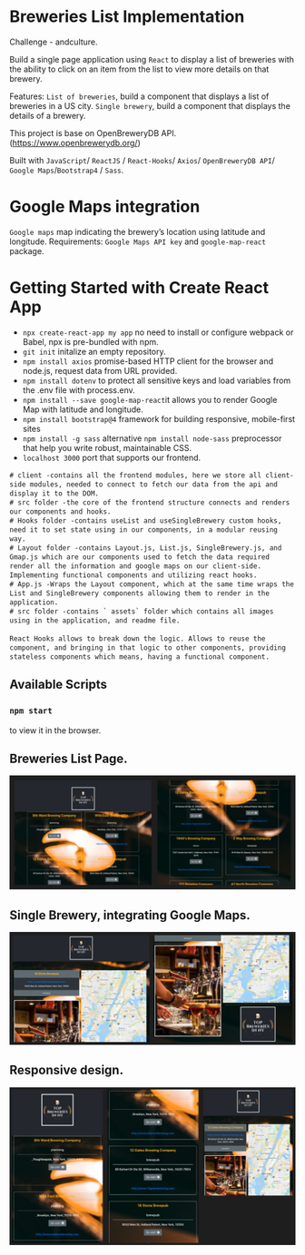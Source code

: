 # Breweries List Implementation

Challenge - andculture.

Build a single page application using `React` to display a list of breweries with the ability to click on an item from the list to view more details on that brewery.

Features:
`List of breweries`, build a component that displays a list of breweries in a US city.
`Single brewery`, build a component that displays the details of a brewery.

This project is base on OpenBreweryDB API. (https://www.openbrewerydb.org/)

Built with `JavaScript`/ `ReactJS` / `React-Hooks`/ `Axios`/ `OpenBreweryDB API`/ `Google Maps`/`Bootstrap4` / `Sass`.

# Google Maps integration

`Google maps` map indicating the brewery’s location using latitude and longitude.
Requirements: `Google Maps API key` and `google-map-react` package.

# Getting Started with Create React App

- `npx create-react-app my app` no need to install or configure webpack or Babel, npx is pre-bundled with npm.
- `git init` initalize an empty repository.
- `npm install axios` promise-based HTTP client for the browser and node.js, request data from URL provided.
- `npm install dotenv` to protect all sensitive keys and load variables from the .env file with process.env.
- `npm install --save google-map-react`it allows you to render Google Map with latitude and longitude.
- `npm install bootstrap@4` framework for building responsive, mobile-first sites
- `npm install -g sass` alternative `npm install node-sass` preprocessor that help you write robust, maintainable CSS.
- `localhost 3000` port that supports our frontend.

```
# client -contains all the frontend modules, here we store all client-side modules, needed to connect to fetch our data from the api and display it to the DOM.
# src folder -the core of the frontend structure connects and renders our components and hooks.
# Hooks folder -contains useList and useSingleBrewery custom hooks, need it to set state using in our components, in a modular reusing way.
# Layout folder -contains Layout.js, List.js, SingleBrewery.js, and Gmap.js which are our components used to fetch the data required render all the information and google maps on our client-side. Implementing functional components and utilizing react hooks.
# App.js -Wraps the Layout component, which at the same time wraps the List and SingleBrewery components allowing them to render in the application.
# src folder -contains ` assets` folder which contains all images using in the application, and readme file.

React Hooks allows to break down the logic. Allows to reuse the component, and bringing in that logic to other components, providing stateless components which means, having a functional component.

```

## Available Scripts

### `npm start`

to view it in the browser.

## Breweries List Page.

![](/client/src/assets/home_page_top&scroll.png)

## Single Brewery, integrating Google Maps.

![](/client/src/assets/single_brewery_top&scroll.png)

## Responsive design.

![](/client/src/assets/responsive_design_allPages.png)
